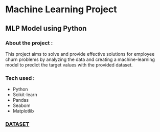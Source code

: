 # Machine Learning Project

## MLP Model using Python

### About the project : 
This project aims to solve and provide effective solutions for employee churn problems by analyzing the data and creating a machine-learning model to predict the target values with the provided dataset.

### Tech used : 
- Python
- Scikit-learn
- Pandas
- Seabom
- Matplotlib

### [DATASET](https://www.kaggle.com/liujiaqi/hr-comma-sepcsv)